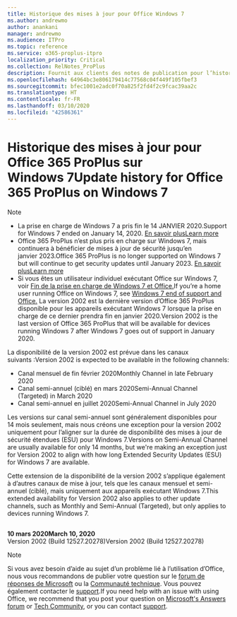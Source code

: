 ```yaml
---
title: Historique des mises à jour pour Office Windows 7
ms.author: andrewmo
author: anankani
manager: andrewmo
ms.audience: ITPro
ms.topic: reference
ms.service: o365-proplus-itpro
localization_priority: Critical
ms.collection: RelNotes_ProPlus
description: Fournit aux clients des notes de publication pour l’historique des mises à jour d’Office 365 ProPlus pour Windows 7
ms.openlocfilehash: 64964bc3e806179414c77568c04f449f105fbef3
ms.sourcegitcommit: bfec1001e2adc0f70a825f2fd4f2c9fcac39aa2c
ms.translationtype: HT
ms.contentlocale: fr-FR
ms.lasthandoff: 03/10/2020
ms.locfileid: "42586361"
---
```

# <a name="update-history-for-office-365-proplus-on-windows-7"></a><span data-ttu-id="597bf-103">Historique des mises à jour pour Office 365 ProPlus sur Windows 7</span><span class="sxs-lookup"><span data-stu-id="597bf-103">Update history for Office 365 ProPlus on Windows 7</span></span> 

 > [!NOTE]
>
>- <span data-ttu-id="597bf-104">La prise en charge de Windows 7 a pris fin le 14 JANVIER 2020.</span><span class="sxs-lookup"><span data-stu-id="597bf-104">Support for Windows 7 ended on January 14, 2020.</span></span> [<span data-ttu-id="597bf-105">En savoir plus</span><span class="sxs-lookup"><span data-stu-id="597bf-105">Learn more</span></span>](https://www.microsoft.com/microsoft-365/windows/end-of-windows-7-support?rtc=1)
>- <span data-ttu-id="597bf-106">Office 365 ProPlus n’est plus pris en charge sur Windows 7, mais continuera à bénéficier de mises à jour de sécurité jusqu’en janvier 2023.</span><span class="sxs-lookup"><span data-stu-id="597bf-106">Office 365 ProPlus is no longer supported on Windows 7 but will continue to get security updates until January 2023.</span></span> [<span data-ttu-id="597bf-107">En savoir plus</span><span class="sxs-lookup"><span data-stu-id="597bf-107">Learn more</span></span>](https://docs.microsoft.com/DeployOffice/windows-7-support)
>- <span data-ttu-id="597bf-108">Si vous êtes un utilisateur individuel exécutant Office sur Windows 7, voir [Fin de la prise en charge de Windows 7 et Office.](https://support.office.com/en-us/article/windows-7-end-of-support-and-office-78f20fab-b57b-44d7-8368-06a8493f3cb9?ui=en-US&rs=en-US&ad=US)</span><span class="sxs-lookup"><span data-stu-id="597bf-108">If you’re a home user running Office on Windows 7, see [Windows 7 end of support and Office.](https://support.office.com/en-us/article/windows-7-end-of-support-and-office-78f20fab-b57b-44d7-8368-06a8493f3cb9?ui=en-US&rs=en-US&ad=US)</span></span>
<span data-ttu-id="597bf-109">La version 2002 est la dernière version d’Office 365 ProPlus disponible pour les appareils exécutant Windows 7 lorsque la prise en charge de ce dernier prendra fin en janvier 2020.</span><span class="sxs-lookup"><span data-stu-id="597bf-109">Version 2002 is the last version of Office 365 ProPlus that will be available for devices running Windows 7 after Windows 7 goes out of support in January 2020.</span></span>  

<span data-ttu-id="597bf-110">La disponibilité de la version 2002 est prévue dans les canaux suivants :</span><span class="sxs-lookup"><span data-stu-id="597bf-110">Version 2002 is expected to be available in the following channels:</span></span>
- <span data-ttu-id="597bf-111">Canal mensuel de fin février 2020</span><span class="sxs-lookup"><span data-stu-id="597bf-111">Monthly Channel in late February 2020</span></span>
- <span data-ttu-id="597bf-112">Canal semi-annuel (ciblé) en mars 2020</span><span class="sxs-lookup"><span data-stu-id="597bf-112">Semi-Annual Channel (Targeted) in March 2020</span></span>
- <span data-ttu-id="597bf-113">Canal semi-annuel en juillet 2020</span><span class="sxs-lookup"><span data-stu-id="597bf-113">Semi-Annual Channel in July 2020</span></span>

<span data-ttu-id="597bf-114">Les versions sur canal semi-annuel sont généralement disponibles pour 14 mois seulement, mais nous créons une exception pour la version 2002 uniquement pour l’aligner sur la durée de disponibilité des mises à jour de sécurité étendues (ESU) pour Windows 7.</span><span class="sxs-lookup"><span data-stu-id="597bf-114">Versions on Semi-Annual Channel are usually available for only 14 months, but we're making an exception just for Version 2002 to align with how long Extended Security Updates (ESU) for Windows 7 are available.</span></span>

<span data-ttu-id="597bf-115">Cette extension de la disponibilité de la version 2002 s’applique également à d’autres canaux de mise à jour, tels que les canaux mensuel et semi-annuel (ciblé), mais uniquement aux appareils exécutant Windows 7.</span><span class="sxs-lookup"><span data-stu-id="597bf-115">This extended availability for Version 2002 also applies to other update channels, such as Monthly and Semi-Annual (Targeted), but only applies to devices running Windows 7.</span></span>

##


[//]: # (NE PAS SUPPRIMER)

<span data-ttu-id="597bf-117">**10 mars 2020**</span><span class="sxs-lookup"><span data-stu-id="597bf-117">**March 10, 2020**</span></span><br/>
<span data-ttu-id="597bf-118">Version 2002 (Build 12527.20278)</span><span class="sxs-lookup"><span data-stu-id="597bf-118">Version 2002 (Build 12527.20278)</span></span><br/>




> [!NOTE]
> <span data-ttu-id="597bf-119">Si vous avez besoin d’aide au sujet d’un problème lié à l’utilisation d’Office, nous vous recommandons de publier votre question sur le [forum de réponses de Microsoft](https://answers.microsoft.com/) ou la [Communauté technique](https://techcommunity.microsoft.com/). Vous pouvez également contacter le [support](https://support.microsoft.com/contactus).</span><span class="sxs-lookup"><span data-stu-id="597bf-119">If you need help with an issue with using Office, we recommend that you post your question on [Microsoft's Answers forum](https://answers.microsoft.com/) or [Tech Community](https://techcommunity.microsoft.com/), or you can contact [support](https://support.microsoft.com/contactus).</span></span>
